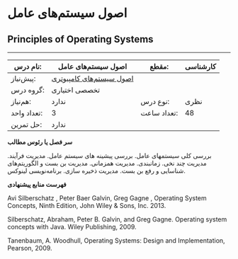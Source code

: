 # اصول سیستم‌های عامل
## Principles of Operating Systems
_______________________________________________________________________________
| نام درس:    | اصول سیستم‌های عامل                                                         | مقطع:       | کارشناسی      |
| ----------- | --------------------------------------------------------------------------- | ----------- | ------------- |
| پیش‌نیاز:   | [اصول سیستم‌های کامپیوتری](../mandatory/Principles-of-Computer-Systems.md)
 | گروه درس:   | تخصصی اختیاری |
| هم‌نیاز:    | ندارد                                                                       | نوع درس:    | نظری          |
| تعداد واحد: | 3                                                                           | تعداد ساعت: | 48            |
| حل تمرین:   |  ندارد                                                                      |             |               |

**سر فصل یا رئوس مطالب**

بررسی کلی سیستمهای عامل. بررسی پیشینه های سیستم عامل. مدیریت فرآیند. مدیریت چند نخی. زمانبندی. مدیریت همزمانی. مدیریت بن بست و الگوریتم‌های شناسایی و رفع بن بست. مدیریت ذخیره سازی. برنامه‌نویسی لینوکس.

**فهرست منابع پیشنهادی**

Avi Silberschatz , Peter Baer Galvin, Greg Gagne , Operating System Concepts, Ninth Edition, John Wiley & Sons, Inc. 2013.

Silberschatz, Abraham, Peter B. Galvin, and Greg Gagne. Operating system concepts with Java. Wiley Publishing, 2009.

Tanenbaum, A. Woodhull, Operating Systems: Design and Implementation, Pearson, 2009.
